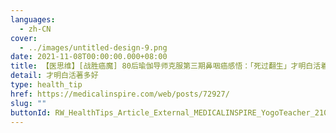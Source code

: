 ```yaml
---
languages:
  - zh-CN
cover:
  - ../images/untitled-design-9.png
date: 2021-11-08T00:00:00.000+08:00
title: 【医思维】[战胜癌魔] 80后瑜伽导师克服第三期鼻咽癌感悟：「死过翻生」才明白活着多好
detail: 才明白活著多好
type: health_tip
href: https://medicalinspire.com/web/posts/72927/
slug: ""
buttonId: RW_HealthTips_Article_External_MEDICALINSPIRE_YogoTeacher_210811
---
```

